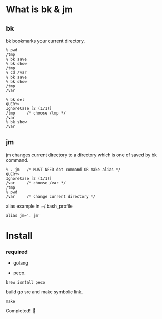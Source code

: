 # What is bk & jm

## bk
bk bookmarks your current directory.

```
% pwd
/tmp
% bk save
% bk show
/tmp
% cd /var
% bk save
% bk show
/tmp
/var
```

```
% bk del
QUERY>                                                                                                                                                                                  IgnoreCase [2 (1/1)]
/tmp     /* choose /tmp */
/var
% bk show
/var
```

## jm
jm changes current directory to a directory which is one of saved by bk command. 

```
% . jm   /* MUST NEED dot command OR make alias */
QUERY>                                                                                                                                                                                  IgnoreCase [2 (1/1)]
/var     /* choose /var */
/tmp
% pwd
/var     /* change current directory */
```

alias example in ~/.bash_profile
```
alias jm='. jm'
```

# Install

### required

- golang

- peco.

```
brew isntall peco
```

build go src and make symbolic link.

```
make 
```

Completed!! :tada:
